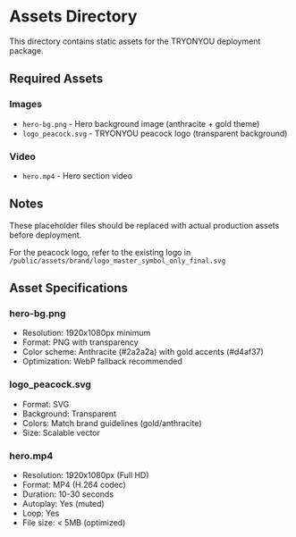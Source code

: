 # Assets Directory

This directory contains static assets for the TRYONYOU deployment package.

## Required Assets

### Images
- `hero-bg.png` - Hero background image (anthracite + gold theme)
- `logo_peacock.svg` - TRYONYOU peacock logo (transparent background)

### Video
- `hero.mp4` - Hero section video

## Notes

These placeholder files should be replaced with actual production assets before deployment.

For the peacock logo, refer to the existing logo in `/public/assets/brand/logo_master_symbol_only_final.svg`

## Asset Specifications

### hero-bg.png
- Resolution: 1920x1080px minimum
- Format: PNG with transparency
- Color scheme: Anthracite (#2a2a2a) with gold accents (#d4af37)
- Optimization: WebP fallback recommended

### logo_peacock.svg
- Format: SVG
- Background: Transparent
- Colors: Match brand guidelines (gold/anthracite)
- Size: Scalable vector

### hero.mp4
- Resolution: 1920x1080px (Full HD)
- Format: MP4 (H.264 codec)
- Duration: 10-30 seconds
- Autoplay: Yes (muted)
- Loop: Yes
- File size: < 5MB (optimized)
